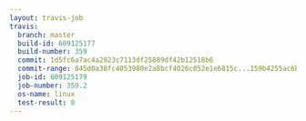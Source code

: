 ```yaml
---
layout: travis-job
travis:
  branch: master
  build-id: 609125177
  build-number: 359
  commit: 1d5fc6a7ac4a2923c7113df25889df42b12518b6
  commit-range: 845d0a38fc4053980e2a8bcf4026c052e1e6815c...159b4255ac6b2e021f4ce164f33055badac89dfd
  job-id: 609125179
  job-number: 359.2
  os-name: linux
  test-result: 0
---
```

